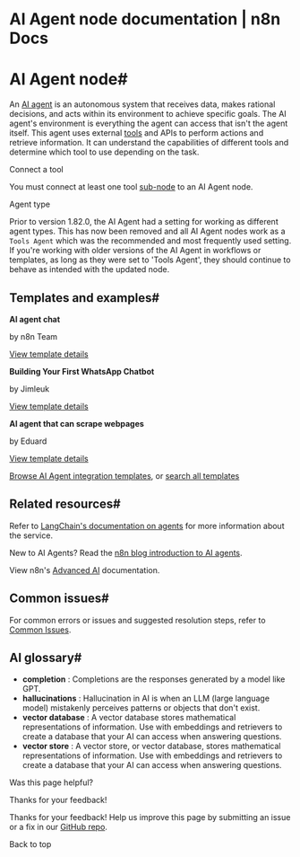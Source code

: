 # AI Agent node documentation | n8n Docs

[ ](https://github.com/n8n-io/n8n-docs/edit/main/docs/integrations/builtin/cluster-nodes/root-nodes/n8n-nodes-langchain.agent/index.md "Edit this page")

# AI Agent node#

An [AI agent](../../../../../glossary/#ai-agent) is an autonomous system that receives data, makes rational decisions, and acts within its environment to achieve specific goals. The AI agent's environment is everything the agent can access that isn't the agent itself. This agent uses external [tools](../../../../../glossary/#ai-tool) and APIs to perform actions and retrieve information. It can understand the capabilities of different tools and determine which tool to use depending on the task. 

Connect a tool

You must connect at least one tool [sub-node](../../sub-nodes/) to an AI Agent node.

Agent type

Prior to version 1.82.0, the AI Agent had a setting for working as different agent types. This has now been removed and all AI Agent nodes work as a `Tools Agent` which was the recommended and most frequently used setting. If you're working with older versions of the AI Agent in workflows or templates, as long as they were set to 'Tools Agent', they should continue to behave as intended with the updated node.

## Templates and examples#

**AI agent chat**

by n8n Team

[View template details](https://n8n.io/workflows/1954-ai-agent-chat/)

**Building Your First WhatsApp Chatbot**

by Jimleuk

[View template details](https://n8n.io/workflows/2465-building-your-first-whatsapp-chatbot/)

**AI agent that can scrape webpages**

by Eduard

[View template details](https://n8n.io/workflows/2006-ai-agent-that-can-scrape-webpages/)

[Browse AI Agent integration templates](https://n8n.io/integrations/agent/), or [search all templates](https://n8n.io/workflows/)

## Related resources#

Refer to [LangChain's documentation on agents](https://js.langchain.com/docs/concepts/agents/) for more information about the service.

New to AI Agents? Read the [n8n blog introduction to AI agents](https://blog.n8n.io/ai-agents/).

View n8n's [Advanced AI](../../../../../advanced-ai/) documentation.

## Common issues#

For common errors or issues and suggested resolution steps, refer to [Common Issues](common-issues/).

## AI glossary#

  * **completion** : Completions are the responses generated by a model like GPT.
  * **hallucinations** : Hallucination in AI is when an LLM (large language model) mistakenly perceives patterns or objects that don't exist.
  * **vector database** : A vector database stores mathematical representations of information. Use with embeddings and retrievers to create a database that your AI can access when answering questions.
  * **vector store** : A vector store, or vector database, stores mathematical representations of information. Use with embeddings and retrievers to create a database that your AI can access when answering questions.

Was this page helpful? 

Thanks for your feedback! 

Thanks for your feedback! Help us improve this page by submitting an issue or a fix in our [GitHub repo](https://github.com/n8n-io/n8n-docs). 

Back to top